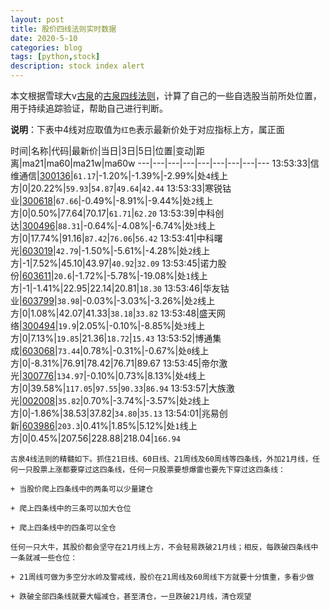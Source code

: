 ```yaml
---
layout: post
title: 股价四线法则实时数据
date: 2020-5-10
categories: blog
tags: [python,stock]
description: stock index alert
---
```



本文根据雪球大v[古泉](https://xueqiu.com/u/7148646888)的[古泉四线法则](https://xueqiu.com/7148646888/130498192)，计算了自己的一些自选股当前所处位置，用于持续追踪验证，帮助自己进行判断。

**说明**：下表中4线对应取值为`红色`表示最新价处于对应指标上方，属正面

时间|名称|代码|最新价|当日|3日|5日|位置|变动|距离|ma21|ma60|ma21w|ma60w
---|---|---|---|---|---|---|---|---
13:53:33|信维通信|[300136](https://xueqiu.com/S/SZ300136)|`61.17`|-1.20%|-1.39%|-2.99%|处`4`线上方|0|20.22%|`59.93`|`54.87`|`49.64`|`42.44`
13:53:33|寒锐钴业|[300618](https://xueqiu.com/S/SZ300618)|`67.66`|-0.49%|-8.91%|-9.44%|处`2`线上方|0|0.50%|77.64|70.17|`61.71`|`62.20`
13:53:39|中科创达|[300496](https://xueqiu.com/S/SZ300496)|`88.31`|-0.64%|-4.08%|-6.74%|处`3`线上方|0|17.74%|91.16|`87.42`|`76.06`|`56.42`
13:53:41|中科曙光|[603019](https://xueqiu.com/S/SH603019)|`42.79`|-1.50%|-5.61%|-4.28%|处`2`线上方|-1|7.52%|45.10|43.97|`40.92`|`32.09`
13:53:45|诺力股份|[603611](https://xueqiu.com/S/SH603611)|`20.6`|-1.72%|-5.78%|-19.08%|处`1`线上方|-1|-1.41%|22.95|22.14|20.81|`18.30`
13:53:46|华友钴业|[603799](https://xueqiu.com/S/SH603799)|`38.98`|-0.03%|-3.03%|-3.26%|处`2`线上方|0|1.08%|42.07|41.33|`38.18`|`33.82`
13:53:48|盛天网络|[300494](https://xueqiu.com/S/SZ300494)|`19.9`|2.05%|-0.10%|-8.85%|处`3`线上方|0|7.13%|`19.85`|21.36|`18.72`|`15.43`
13:53:52|博通集成|[603068](https://xueqiu.com/S/SH603068)|`73.44`|0.78%|-0.31%|-0.67%|处`0`线上方|0|-8.31%|76.91|78.42|76.71|89.67
13:53:45|帝尔激光|[300776](https://xueqiu.com/S/SZ300776)|`134.97`|-0.10%|0.73%|8.13%|处`4`线上方|0|39.58%|`117.05`|`97.55`|`90.33`|`86.94`
13:53:57|大族激光|[002008](https://xueqiu.com/S/SZ002008)|`35.82`|0.70%|-3.74%|-3.57%|处`2`线上方|0|-1.86%|38.53|37.82|`34.80`|`35.13`
13:54:01|兆易创新|[603986](https://xueqiu.com/S/SH603986)|`203.3`|0.41%|1.85%|5.12%|处`1`线上方|0|0.45%|207.56|228.88|218.04|`166.94`

```
古泉4线法则的精髓如下。抓住21日线、60日线、21周线及60周线等四条线，外加21月线，任何一只股票上涨都要穿过这四条线，任何一只股票要想爆雷也要先下穿过这四条线：

+ 当股价爬上四条线中的两条可以少量建仓

+ 爬上四条线中的三条可以加大仓位

+ 爬上四条线中的四条可以全仓

任何一只大牛，其股价都会坚守在21月线上方，不会轻易跌破21月线；相反，每跌破四条线中一条就减一些仓位：

+ 21周线可做为多空分水岭及警戒线，股价在21周线及60周线下方就要十分慎重，多看少做

+ 跌破全部四条线就要大幅减仓，甚至清仓，一旦跌破21月线，清仓观望
```